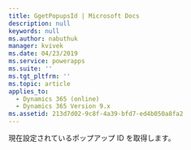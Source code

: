 ```yaml
---
title: GgetPopupsId | Microsoft Docs
description: null
keywords: null
ms.author: nabuthuk
manager: kvivek
ms.date: 04/23/2019
ms.service: powerapps
ms.suite: ''
ms.tgt_pltfrm: ''
ms.topic: article
applies_to:
  - Dynamics 365 (online)
  - Dynamics 365 Version 9.x
ms.assetid: 213d7d02-9c8f-4a39-bfd7-ed4b050a8fa2
---
```


現在設定されているポップアップ ID を取得します。
